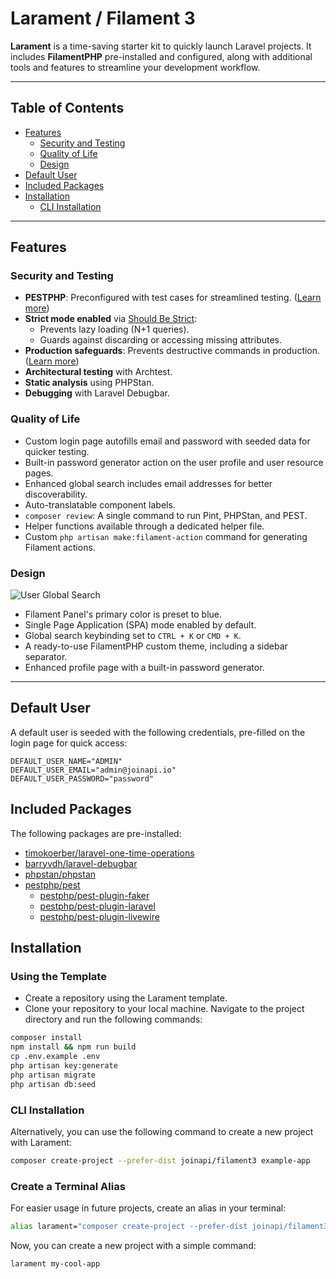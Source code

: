 # Larament / Filament 3

**Larament** is a time-saving starter kit to quickly launch Laravel projects. It includes **FilamentPHP** pre-installed and configured, along with additional tools and features to streamline your development workflow.

---

## Table of Contents

- [Features](#features)
  - [Security and Testing](#security-and-testing)
  - [Quality of Life](#quality-of-life)
  - [Design](#design)
- [Default User](#default-user)
- [Included Packages](#included-packages)
- [Installation](#installation)
  - [CLI Installation](#cli-installation)

---

## Features

### Security and Testing

- **PESTPHP**: Preconfigured with test cases for streamlined testing. ([Learn more](https://pestphp.com/docs/installation))
- **Strict mode enabled** via [Should Be Strict](https://laravel-news.com/shouldbestrict):
  - Prevents lazy loading (N+1 queries).
  - Guards against discarding or accessing missing attributes.
- **Production safeguards**: Prevents destructive commands in production. ([Learn more](https://laravel-news.com/prevent-destructive-commands-from-running-in-laravel-11))
- **Architectural testing** with Archtest.
- **Static analysis** using PHPStan.
- **Debugging** with Laravel Debugbar.

### Quality of Life

- Custom login page autofills email and password with seeded data for quicker testing.
- Built-in password generator action on the user profile and user resource pages.
- Enhanced global search includes email addresses for better discoverability.
- Auto-translatable component labels.
- `composer review`: A single command to run Pint, PHPStan, and PEST.
- Helper functions available through a dedicated helper file.
- Custom `php artisan make:filament-action` command for generating Filament actions.

### Design
![User Global Search](https://raw.githubusercontent.com/CodeWithDennis/larament/3.x/resources/images/user-global-search.jpg)

- Filament Panel's primary color is preset to blue.
- Single Page Application (SPA) mode enabled by default.
- Global search keybinding set to `CTRL + K` or `CMD + K`.
- A ready-to-use FilamentPHP custom theme, including a sidebar separator.
- Enhanced profile page with a built-in password generator.

---

## Default User

A default user is seeded with the following credentials, pre-filled on the login page for quick access:

```dotenv
DEFAULT_USER_NAME="ADMIN"
DEFAULT_USER_EMAIL="admin@joinapi.io"
DEFAULT_USER_PASSWORD="password"
```

## Included Packages

The following packages are pre-installed:

- [timokoerber/laravel-one-time-operations](https://github.com/TimoKoerber/laravel-one-time-operations)
- [barryvdh/laravel-debugbar](https://github.com/barryvdh/laravel-debugbar)
- [phpstan/phpstan](https://phpstan.org/user-guide/getting-started)
- [pestphp/pest](https://pestphp.com/docs/installation)
  - [pestphp/pest-plugin-faker](https://pestphp.com/docs/plugins#faker)
  - [pestphp/pest-plugin-laravel](https://pestphp.com/docs/plugins#laravel)
  - [pestphp/pest-plugin-livewire](https://pestphp.com/docs/plugins#livewire)

## Installation
### Using the Template
- Create a repository using the Larament template.
- Clone your repository to your local machine.
 Navigate to the project directory and run the following commands:
```bash
composer install
npm install && npm run build
cp .env.example .env
php artisan key:generate
php artisan migrate
php artisan db:seed
```

### CLI Installation
Alternatively, you can use the following command to create a new project with Larament:

```bash
composer create-project --prefer-dist joinapi/filament3 example-app
```

### Create a Terminal Alias
For easier usage in future projects, create an alias in your terminal:

```bash
alias larament="composer create-project --prefer-dist joinapi/filament3"
```

Now, you can create a new project with a simple command:

```bash
larament my-cool-app
```
